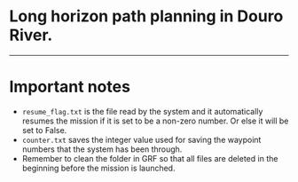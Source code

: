# Long horizon path planning in Douro River. 

--- 
# Important notes
- `resume_flag.txt` is the file read by the system and it automatically resumes the mission if it is set to be a non-zero number. Or else it will be set to False.
- `counter.txt` saves the integer value used for saving the waypoint numbers that the system has been through. 
- Remember to clean the folder in GRF so that all files are deleted in the beginning before the mission is launched. 

